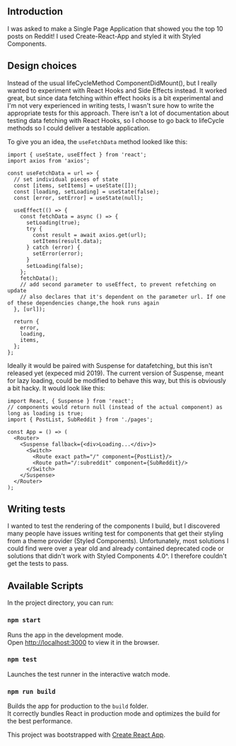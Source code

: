 ## Introduction

I was asked to make a Single Page Application that showed you the top 10 posts on Reddit! I used Create-React-App and styled it with Styled Components.

## Design choices

Instead of the usual lifeCycleMethod ComponentDidMount(), but I really wanted to experiment with React Hooks and Side Effects instead. It worked great, but since data fetching within effect hooks is a bit experimental and I'm not very experienced in writing tests, I wasn't sure how to write the appropriate tests for this approach. There isn't a lot of documentation about testing data fetching with React Hooks, so I choose to go back to lifeCycle methods so I could deliver a testable application.

To give you an idea, the `useFetchData` method looked like this:

```
import { useState, useEffect } from 'react';
import axios from 'axios';

const useFetchData = url => {
  // set individual pieces of state
  const [items, setItems] = useState([]);
  const [loading, setLoading] = useState(false);
  const [error, setError] = useState(null);

  useEffect(() => {
    const fetchData = async () => {
      setLoading(true);
      try {
        const result = await axios.get(url);
        setItems(result.data);
      } catch (error) {
        setError(error);
      }
      setLoading(false);
    };
    fetchData();
    // add second parameter to useEffect, to prevent refetching on update
    // also declares that it's dependent on the parameter url. If one of these dependencies change,the hook runs again
  }, [url]);

  return {
    error,
    loading,
    items,
  };
};
```

Ideally it would be paired with Suspense for datafetching, but this isn't released yet (expeced mid 2019). The current version of Suspense, meant for lazy loading, could be modified to behave this way, but this is obviously a bit hacky. It would look like this:

```
import React, { Suspense } from 'react';
// components would return null (instead of the actual component) as long as loading is true;
import { PostList, SubReddit } from './pages';

const App = () => (
  <Router>
    <Suspense fallback={<div>Loading...</div>}>
      <Switch>
        <Route exact path="/" component={PostList}/>
        <Route path="/:subreddit" component={SubReddit}/>
      </Switch>
    </Suspense>
  </Router>
);
```

## Writing tests
I wanted to test the rendering of the components I build, but I discovered many people have issues writing test for components that get their styling from a theme provider (Styled Components). Unfortunately, most solutions I could find were over a year old and already contained deprecated code or solutions that didn't work with Styled Components 4.0^. I therefore couldn't get the tests to pass.

## Available Scripts

In the project directory, you can run:

### `npm start`

Runs the app in the development mode.<br>
Open [http://localhost:3000](http://localhost:3000) to view it in the browser.

### `npm test`

Launches the test runner in the interactive watch mode.<br>

### `npm run build`

Builds the app for production to the `build` folder.<br>
It correctly bundles React in production mode and optimizes the build for the best performance.

This project was bootstrapped with [Create React App](https://github.com/facebook/create-react-app).
